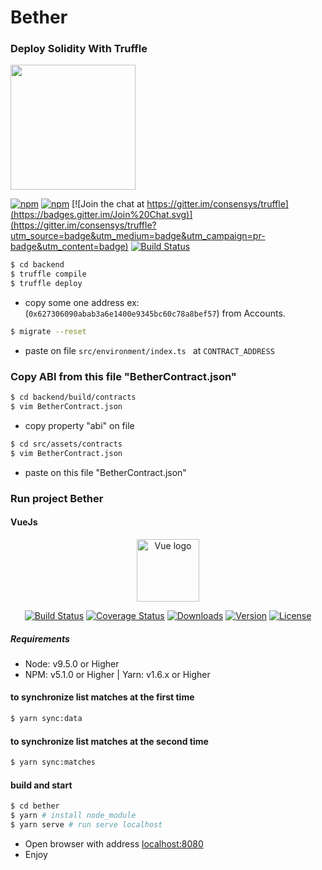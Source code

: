 # Bether

### Deploy Solidity With Truffle
<img src="https://avatars2.githubusercontent.com/u/22205159?s=200&v=4" width="200">

[![npm](https://img.shields.io/npm/v/truffle.svg)](https://www.npmjs.com/package/truffle)
[![npm](https://img.shields.io/npm/dm/truffle.svg)](https://www.npmjs.com/package/truffle)
[![Join the chat at https://gitter.im/consensys/truffle](https://badges.gitter.im/Join%20Chat.svg)](https://gitter.im/consensys/truffle?utm_source=badge&utm_medium=badge&utm_campaign=pr-badge&utm_content=badge)
[![Build Status](https://travis-ci.org/trufflesuite/truffle.svg?branch=develop)](https://travis-ci.org/trufflesuite/truffle)


```sh
$ cd backend
$ truffle compile
$ truffle deploy
```
- copy some one address ex:(``` 0x627306090abab3a6e1400e9345bc60c78a8bef57 ```) from Accounts.

```sh
$ migrate --reset
```
- paste on file ```src/environment/index.ts ``` at ``` CONTRACT_ADDRESS ```

### Copy ABI from this file "BetherContract.json"
```sh
$ cd backend/build/contracts
$ vim BetherContract.json
```
- copy property "abi" on file

```sh
$ cd src/assets/contracts
$ vim BetherContract.json
```
- paste on this file "BetherContract.json"

### Run project Bether

#### VueJs
<p align="center">
  <a href="https://vuejs.org" target="_blank" rel="noopener noreferrer">
    <img width="100" src="https://vuejs.org/images/logo.png" alt="Vue logo">
  </a>
</p>

<p align="center">
  <a href="https://circleci.com/gh/vuejs/vue/tree/dev"><img src="https://img.shields.io/circleci/project/vuejs/vue/dev.svg" alt="Build Status"></a>
  <a href="https://codecov.io/github/vuejs/vue?branch=dev"><img src="https://img.shields.io/codecov/c/github/vuejs/vue/dev.svg" alt="Coverage Status"></a>
  <a href="https://npmcharts.com/compare/vue?minimal=true"><img src="https://img.shields.io/npm/dm/vue.svg" alt="Downloads"></a>
  <a href="https://www.npmjs.com/package/vue"><img src="https://img.shields.io/npm/v/vue.svg" alt="Version"></a>
  <a href="https://www.npmjs.com/package/vue"><img src="https://img.shields.io/npm/l/vue.svg" alt="License"></a>
</p>

##### Requirements
  - Node: v9.5.0 or Higher
  - NPM: v5.1.0 or Higher | Yarn: v1.6.x or Higher
  
#### to synchronize list matches at the first time
```sh 
$ yarn sync:data
```
#### to synchronize list matches at the second time
```sh 
$ yarn sync:matches
```  
#### build and start  
```sh
$ cd bether
$ yarn # install node_module
$ yarn serve # run serve localhost
```




- Open browser with address [localhost:8080](http://localhost:8080)
- Enjoy
